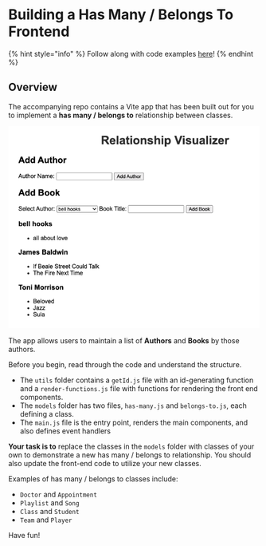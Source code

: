 # Building a Has Many / Belongs To Frontend

{% hint style="info" %}
Follow along with code examples [here](https://github.com/The-Marcy-Lab-School/5-1-1-has-many-belongs-to-front-end)!
{% endhint %}

## Overview

The accompanying repo contains a Vite app that has been built out for you to implement a **has many / belongs to** relationship between classes. 

![](./img/app.png)

The app allows users to maintain a list of **Authors** and **Books** by those authors.


Before you begin, read through the code and understand the structure. 
* The `utils` folder contains a `getId.js` file with an id-generating function and a `render-functions.js` file with functions for rendering the front end components.
* The `models` folder has two files, `has-many.js` and `belongs-to.js`, each defining a class.
* The `main.js` file is the entry point, renders the main components, and also defines event handlers

**Your task is to** replace the classes in the `models` folder with classes of your own to demonstrate a new has many / belongs to relationship. You should also update the front-end code to utilize your new classes. 

Examples of has many / belongs to classes include:
- `Doctor` and `Appointment`
- `Playlist` and `Song`
- `Class` and `Student`
- `Team` and `Player`

Have fun!
